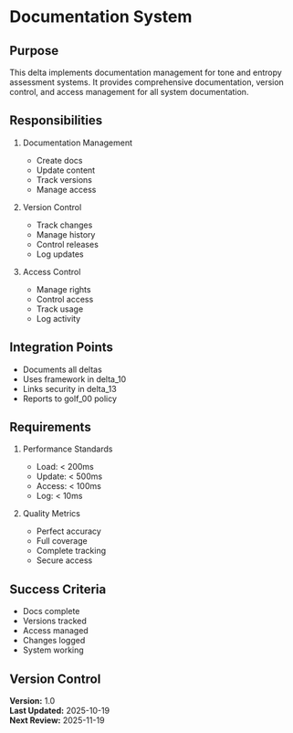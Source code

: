 # Documentation System

## Purpose

This delta implements documentation management for tone and entropy assessment systems. It provides comprehensive documentation, version control, and access management for all system documentation.

## Responsibilities

1. Documentation Management
   - Create docs
   - Update content
   - Track versions
   - Manage access

2. Version Control
   - Track changes
   - Manage history
   - Control releases
   - Log updates

3. Access Control
   - Manage rights
   - Control access
   - Track usage
   - Log activity

## Integration Points

- Documents all deltas
- Uses framework in delta_10
- Links security in delta_13
- Reports to golf_00 policy

## Requirements

1. Performance Standards
   - Load: < 200ms
   - Update: < 500ms
   - Access: < 100ms
   - Log: < 10ms

2. Quality Metrics
   - Perfect accuracy
   - Full coverage
   - Complete tracking
   - Secure access

## Success Criteria

- Docs complete
- Versions tracked
- Access managed
- Changes logged
- System working

## Version Control

**Version:** 1.0  
**Last Updated:** 2025-10-19  
**Next Review:** 2025-11-19